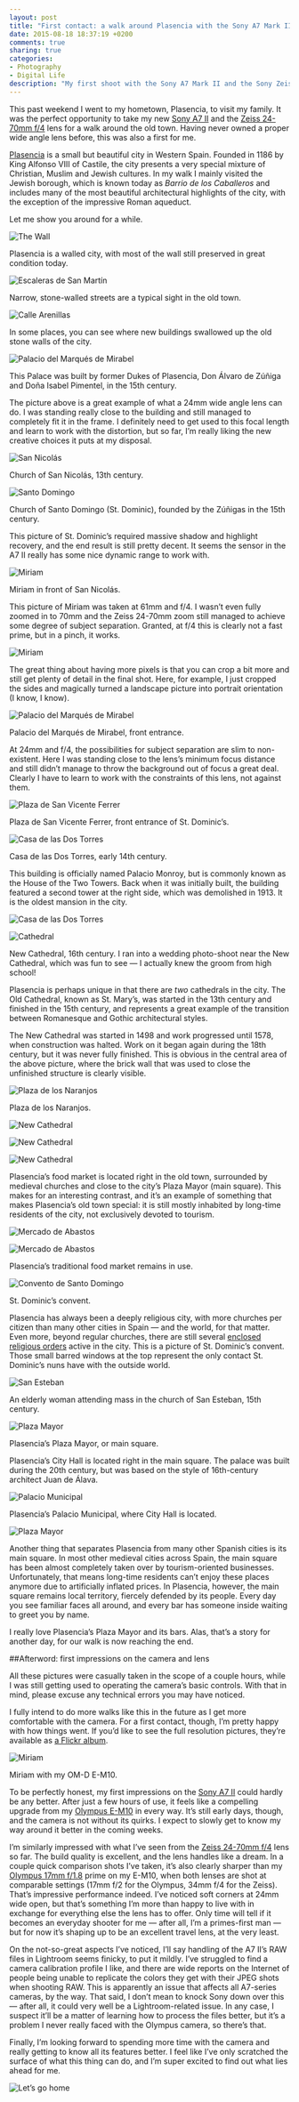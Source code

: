 ```yaml
---
layout: post
title: "First contact: a walk around Plasencia with the Sony A7 Mark II"
date: 2015-08-18 18:37:19 +0200
comments: true
sharing: true
categories: 
- Photography
- Digital Life
description: "My first shoot with the Sony A7 Mark II and the Sony Zeiss FE 24-70mm f/4 lens."
---
```


This past weekend I went to my hometown, Plasencia, to visit my family. It was the perfect opportunity to take my new [Sony A7 II](http://www.amazon.com/gp/product/B00PX8CHO6/ref=as_li_tl?ie=UTF8&camp=1789&creative=390957&creativeASIN=B00PX8CHO6&linkCode=as2&tag=analogsens-20&linkId=T7PDPP4B52GWXSLV) and the [Zeiss 24-70mm f/4](http://www.amazon.com/gp/product/B00FSB79FU/ref=as_li_tl?ie=UTF8&camp=1789&creative=390957&creativeASIN=B00FSB79FU&linkCode=as2&tag=analogsens-20&linkId=Z747HRABGJ6FFAFZ) lens for a walk around the old town. Having never owned a proper wide angle lens before, this was also a first for me.

[Plasencia](https://en.wikipedia.org/wiki/Plasencia) is a small but beautiful city in Western Spain. Founded in 1186 by King Alfonso VIII of Castile, the city presents a very special mixture of Christian, Muslim and Jewish cultures. In my walk I mainly visited the Jewish borough, which is known today as _Barrio de los Caballeros_ and includes many of the most beautiful architectural highlights of the city, with the exception of the impressive Roman aqueduct.

Let me show you around for a while.

<p class="full-width"><img src="https://farm6.staticflickr.com/5659/20683778965_d7edb59a30_o.jpg" title="The Wall"/></p>

<p class="photo-credit">Plasencia is a walled city, with most of the wall still preserved in great condition today.</p>

<p class="full-width"><img src="https://farm1.staticflickr.com/682/20674562262_0ec5b00547_o.jpg" title="Escaleras de San Martín"/></p>

<p class="photo-credit">Narrow, stone-walled streets are a typical sight in the old town.</p>

<p class="full-width"><img src="https://farm6.staticflickr.com/5711/20657530156_ab9762389e_o.jpg" title="Calle Arenillas"/></p>

<p class="photo-credit">In some places, you can see where new buildings swallowed up the old stone walls of the city.</p>

<p class="extra-width"><img src="https://farm6.staticflickr.com/5620/20497057909_d6756205f9_o.jpg" title="Palacio del Marqués de Mirabel"/></p>

<p class="photo-credit">This Palace was built by former Dukes of Plasencia, Don Álvaro de Zúñiga and Doña Isabel Pimentel, in the 15th century.</p>

The picture above is a great example of what a 24mm wide angle lens can do. I was standing really close to the building and still managed to completely fit it in the frame. I definitely need to get used to this focal length and learn to work with the distortion, but so far, I’m really liking the new creative choices it puts at my disposal.

<p class="full-width"><img src="https://farm1.staticflickr.com/722/20674584912_d18b517531_o.jpg" title="San Nicolás"/></p>

<p class="photo-credit">Church of San Nicolás, 13th century.</p>

<p class="full-width"><img src="https://farm1.staticflickr.com/639/20690573351_dffba8217e_o.jpg" title="Santo Domingo"/></p>

<p class="photo-credit">Church of Santo Domingo (St. Dominic), founded by the Zúñigas in the 15th century.</p>

This picture of St. Dominic’s required massive shadow and highlight recovery, and the end result is still pretty decent. It seems the sensor in the A7 II really has some nice dynamic range to work with.

<p class="full-width"><img src="https://farm1.staticflickr.com/639/20495804738_44ee42e918_o.jpg" title="Miriam"/></p>

<p class="photo-credit">Miriam in front of San Nicolás.</p>

This picture of Miriam was taken at 61mm and f/4. I wasn’t even fully zoomed in to 70mm and the Zeiss 24-70mm zoom still managed to achieve some degree of subject separation. Granted, at f/4 this is clearly not a fast prime, but in a pinch, it works.

<p class="extra-width"><img src="https://farm6.staticflickr.com/5697/20062868493_fd992755a8_o.jpg" title="Miriam"/></p>

The great thing about having more pixels is that you can crop a bit more and still get plenty of detail in the final shot. Here, for example, I just cropped the sides and magically turned a landscape picture into portrait orientation (I know, I know).

<p class="full-width"><img src="https://farm1.staticflickr.com/734/20497082459_6ca54fb70d_o.jpg" title="Palacio del Marqués de Mirabel"/></p>

<p class="photo-credit">Palacio del Marqués de Mirabel, front entrance.</p>

At 24mm and f/4, the possibilities for subject separation are slim to non-existent. Here I was standing close to the lens’s minimum focus distance and still didn’t manage to throw the background out of focus a great deal. Clearly I have to learn to work with the constraints of this lens, not against them.

<p class="full-width"><img src="https://farm6.staticflickr.com/5752/20495818498_18580797fc_o.jpg" title="Plaza de San Vicente Ferrer"/></p>

<p class="photo-credit">Plaza de San Vicente Ferrer, front entrance of St. Dominic’s.</p>

<p class="full-width"><img src="https://farm1.staticflickr.com/687/20495856060_354241aefb_o.jpg" title="Casa de las Dos Torres"/></p>

<p class="photo-credit">Casa de las Dos Torres, early 14th century.</p>

This building is officially named Palacio Monroy, but is commonly known as the House of the Two Towers. Back when it was initially built, the building featured a second tower at the right side, which was demolished in 1913. It is the oldest mansion in the city.

<p class="full-width"><img src="https://farm6.staticflickr.com/5761/20497105419_b24f1bb40b_o.jpg" title="Casa de las Dos Torres"/></p>

<p class="full-width"><img src="https://farm1.staticflickr.com/660/20683855895_e4a91a4008_o.jpg" title="Cathedral"/></p>

<p class="photo-credit">New Cathedral, 16th century. I ran into a wedding photo-shoot near the New Cathedral, which was fun to see — I actually knew the groom from high school!</p>

Plasencia is perhaps unique in that there are _two_ cathedrals in the city. The Old Cathedral, known as St. Mary’s, was started in the 13th century and finished in the 15th century, and represents a great example of the transition between Romanesque and Gothic architectural styles. 

The New Cathedral was started in 1498 and work progressed until 1578, when construction was halted. Work on it began again during the 18th century, but it was never fully finished. This is obvious in the central area of the above picture, where the brick wall that was used to close the unfinished structure is clearly visible.

<p class="full-width"><img src="https://farm1.staticflickr.com/657/20497119499_50ec57b435_o.jpg" title="Plaza de los Naranjos"/></p>

<p class="photo-credit">Plaza de los Naranjos.</p>

<p class="full-width"><img src="https://farm1.staticflickr.com/645/20690626041_e6cff41b87_o.jpg" title="New Cathedral"/></p>

<p class="full-width"><img src="https://farm1.staticflickr.com/590/20495862198_8ce190ba4a_o.jpg" title="New Cathedral"/></p>

<p class="full-width"><img src="https://farm1.staticflickr.com/732/20495869068_122c8d6929_o.jpg" title="New Cathedral"/></p>

Plasencia’s food market is located right in the old town, surrounded by medieval churches and close to the city’s Plaza Mayor (main square). This makes for an interesting contrast, and it’s an example of something that makes Plasencia’s old town special: it is still mostly inhabited by long-time residents of the city, not exclusively devoted to tourism.

<p class="full-width"><img src="https://farm1.staticflickr.com/622/20497148899_836bb04741_o.jpg" title="Mercado de Abastos"/></p>

<p class="full-width"><img src="https://farm1.staticflickr.com/732/20674674082_be7e4850f7_o.jpg" title="Mercado de Abastos"/></p>

<p class="photo-credit">Plasencia’s traditional food market remains in use.</p>

<p class="full-width"><img src="https://farm1.staticflickr.com/778/20495890908_d085a7e710_o.jpg" title="Convento de Santo Domingo"/></p>

<p class="photo-credit">St. Dominic’s convent.</p>

Plasencia has always been a deeply religious city, with more churches per citizen than many other cities in Spain — and the world, for that matter. Even more, beyond regular churches, there are still several [enclosed religious orders](https://en.wikipedia.org/wiki/Enclosed_religious_orders) active in the city. This is a picture of St. Dominic’s convent. Those small barred windows at the top represent the only contact St. Dominic’s nuns have with the outside world.

<p class="full-width"><img src="https://farm6.staticflickr.com/5626/20683912065_618600ccb9_o.jpg" title="San Esteban"/></p>

<p class="photo-credit">An elderly woman attending mass in the church of San Esteban, 15th century.</p>

<p class="full-width"><img src="https://farm1.staticflickr.com/715/20062963303_6d04dbc9f4_o.jpg" title="Plaza Mayor"/></p>

<p class="photo-credit">Plasencia’s Plaza Mayor, or main square.</p>

Plasencia’s City Hall is located right in the main square. The palace was built during the 20th century, but was based on the style of 16th-century architect Juan de Álava.

<p class="extra-width"><img src="https://farm1.staticflickr.com/625/20683928105_02cba23d62_o.jpg" title="Palacio Municipal"/></p>

<p class="photo-credit">Plasencia’s Palacio Municipal, where City Hall is located.</p>

<p class="full-width"><img src="https://farm6.staticflickr.com/5767/20062978403_ed2481c1e7_o.jpg" title="Plaza Mayor"/></p>

Another thing that separates Plasencia from many other Spanish cities is its main square. In most other medieval cities across Spain, the main square has been almost completely taken over by tourism-oriented businesses. Unfortunately, that means long-time residents can’t enjoy these places anymore due to artificially inflated prices. In Plasencia, however, the main square remains local territory, fiercely defended by its people. Every day you see familiar faces all around, and every bar has someone inside waiting to greet you by name. 

I really love Plasencia’s Plaza Mayor and its bars. Alas, that’s a story for another day, for our walk is now reaching the end. 


##Afterword: first impressions on the camera and lens

All these pictures were casually taken in the scope of a couple hours, while I was still getting used to operating the camera’s basic controls. With that in mind, please excuse any technical errors you may have noticed.

I fully intend to do more walks like this in the future as I get more comfortable with the camera. For a first contact, though, I’m pretty happy with how things went. If you’d like to see the full resolution pictures, they’re available as [a Flickr album](https://www.flickr.com/photos/analogsenses/sets/72157657022847208).

<p class="extra-width"><img src="https://farm1.staticflickr.com/579/20495950000_b839012603_o.jpg" title="Miriam"/></p>

<p class="photo-credit">Miriam with my OM-D E-M10.</p>

To be perfectly honest, my first impressions on the [Sony A7 II](http://www.amazon.com/gp/product/B00PX8CHO6/ref=as_li_tl?ie=UTF8&camp=1789&creative=390957&creativeASIN=B00PX8CHO6&linkCode=as2&tag=analogsens-20&linkId=T7PDPP4B52GWXSLV) could hardly be any better. After just a few hours of use, it feels like a compelling upgrade from my [Olympus E-M10](http://www.amazon.com/gp/product/B00HPQ09H6/ref=as_li_tl?ie=UTF8&camp=1789&creative=390957&creativeASIN=B00HPQ09H6&linkCode=as2&tag=analogsens-20&linkId=HH6LCFGVM3W7IRDH) in every way. It’s still early days, though, and the camera is not without its quirks. I expect to slowly get to know my way around it better in the coming weeks.

I’m similarly impressed with what I’ve seen from the [Zeiss 24-70mm f/4](http://www.amazon.com/gp/product/B00FSB79FU/ref=as_li_tl?ie=UTF8&camp=1789&creative=390957&creativeASIN=B00FSB79FU&linkCode=as2&tag=analogsens-20&linkId=Z747HRABGJ6FFAFZ) lens so far. The build quality is excellent, and the lens handles like a dream. In a couple quick comparison shots I’ve taken, it’s also clearly sharper than my [Olympus 17mm f/1.8](http://www.amazon.com/gp/product/B00CI3R4VU/ref=as_li_tl?ie=UTF8&camp=1789&creative=390957&creativeASIN=B00CI3R4VU&linkCode=as2&tag=analogsens-20&linkId=4ZDYJA7TT5AJ6MTV) prime on my E-M10, when both lenses are shot at comparable settings (17mm f/2 for the Olympus, 34mm f/4 for the Zeiss). That’s impressive performance indeed. I’ve noticed soft corners at 24mm wide open, but that’s something I’m more than happy to live with in exchange for everything else the lens has to offer. Only time will tell if it becomes an everyday shooter for me — after all, I’m a primes-first man — but for now it’s shaping up to be an excellent travel lens, at the very least.

On the not-so-great aspects I’ve noticed, I’ll say handling of the A7 II’s RAW files in Lightroom seems finicky, to put it mildly. I’ve struggled to find a camera calibration profile I like, and there are wide reports on the Internet of people being unable to replicate the colors they get with their JPEG shots when shooting RAW. This is apparently an issue that affects all A7-series cameras, by the way. That said, I don’t mean to knock Sony down over this — after all, it could very well be a Lightroom-related issue. In any case, I suspect it’ll be a matter of learning how to process the files better, but it’s a problem I never really faced with the Olympus camera, so there’s that.

Finally, I’m looking forward to spending more time with the camera and really getting to know all its features better. I feel like I’ve only scratched the surface of what this thing can do, and I’m super excited to find out what lies ahead for me.

<p class="full-width"><img src="https://farm6.staticflickr.com/5757/20495927928_3e5ab34cf0_o.jpg" title="Let’s go home"/></p>